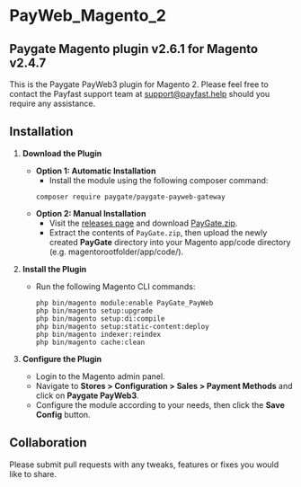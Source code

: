 # PayWeb_Magento_2

## Paygate Magento plugin v2.6.1 for Magento v2.4.7

This is the Paygate PayWeb3 plugin for Magento 2. Please feel free to contact the Payfast support team at
support@payfast.help should you require any assistance.

## Installation

1. **Download the Plugin**

    - **Option 1: Automatic Installation**
        - Install the module using the following composer command:
        ```console
        composer require paygate/paygate-payweb-gateway
        ```
    - **Option 2: Manual Installation**
        - Visit the [releases page](https://github.com/Paygate/PayWeb_Magento_2/releases) and
          download [PayGate.zip](https://github.com/Paygate/PayWeb_Magento_2/releases/download/v2.6.1/PayGate.zip).
        - Extract the contents of `PayGate.zip`, then upload the newly created **PayGate** directory into your Magento
          app/code directory (e.g. magentorootfolder/app/code/).

2. **Install the Plugin**

    - Run the following Magento CLI commands:
      ```console
      php bin/magento module:enable PayGate_PayWeb
      php bin/magento setup:upgrade
      php bin/magento setup:di:compile
      php bin/magento setup:static-content:deploy
      php bin/magento indexer:reindex
      php bin/magento cache:clean
      ```
3. **Configure the Plugin**

    - Login to the Magento admin panel.
    - Navigate to **Stores > Configuration > Sales > Payment Methods** and click on
      **Paygate PayWeb3**.
    - Configure the module according to your needs, then click the **Save Config** button.

## Collaboration

Please submit pull requests with any tweaks, features or fixes you would like to share.
